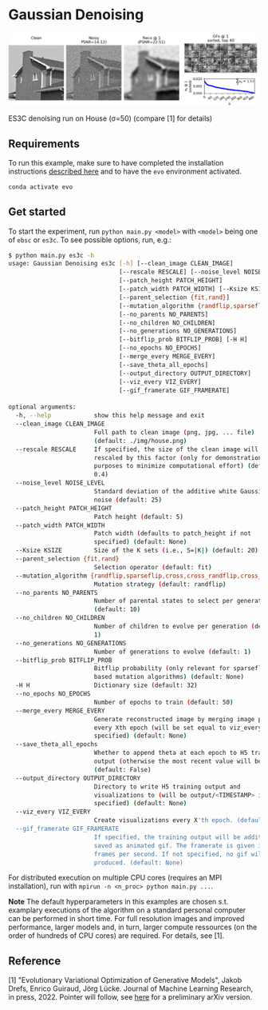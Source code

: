 # Gaussian Denoising

![](training.gif)

ES3C denoising run on House (σ=50) (compare [1] for details)


## Requirements
To run this example, make sure to have completed the installation instructions [described here](/../../README.md) and to have the `evo` environment activated.

```bash
conda activate evo
```


## Get started
To start the experiment, run `python main.py <model>` with `<model>` being one of `ebsc` or `es3c`. To see possible options, run, e.g.:

```bash
$ python main.py es3c -h           
usage: Gaussian Denoising es3c [-h] [--clean_image CLEAN_IMAGE]
                               [--rescale RESCALE] [--noise_level NOISE_LEVEL]
                               [--patch_height PATCH_HEIGHT]
                               [--patch_width PATCH_WIDTH] [--Ksize KSIZE]
                               [--parent_selection {fit,rand}]
                               [--mutation_algorithm {randflip,sparseflip,cross,cross_randflip,cross_sparseflip}]
                               [--no_parents NO_PARENTS]
                               [--no_children NO_CHILDREN]
                               [--no_generations NO_GENERATIONS]
                               [--bitflip_prob BITFLIP_PROB] [-H H]
                               [--no_epochs NO_EPOCHS]
                               [--merge_every MERGE_EVERY]
                               [--save_theta_all_epochs]
                               [--output_directory OUTPUT_DIRECTORY]
                               [--viz_every VIZ_EVERY]
                               [--gif_framerate GIF_FRAMERATE]

optional arguments:
  -h, --help            show this help message and exit
  --clean_image CLEAN_IMAGE
                        Full path to clean image (png, jpg, ... file)
                        (default: ./img/house.png)
  --rescale RESCALE     If specified, the size of the clean image will be
                        rescaled by this factor (only for demonstration
                        purposes to minimize computational effort) (default:
                        0.4)
  --noise_level NOISE_LEVEL
                        Standard deviation of the additive white Gaussian
                        noise (default: 25)
  --patch_height PATCH_HEIGHT
                        Patch height (default: 5)
  --patch_width PATCH_WIDTH
                        Patch width (defaults to patch_height if not
                        specified) (default: None)
  --Ksize KSIZE         Size of the K sets (i.e., S=|K|) (default: 20)
  --parent_selection {fit,rand}
                        Selection operator (default: fit)
  --mutation_algorithm {randflip,sparseflip,cross,cross_randflip,cross_sparseflip}
                        Mutation strategy (default: randflip)
  --no_parents NO_PARENTS
                        Number of parental states to select per generation
                        (default: 10)
  --no_children NO_CHILDREN
                        Number of children to evolve per generation (default:
                        1)
  --no_generations NO_GENERATIONS
                        Number of generations to evolve (default: 1)
  --bitflip_prob BITFLIP_PROB
                        Bitflip probability (only relevant for sparseflip-
                        based mutation algorithms) (default: None)
  -H H                  Dictionary size (default: 32)
  --no_epochs NO_EPOCHS
                        Number of epochs to train (default: 50)
  --merge_every MERGE_EVERY
                        Generate reconstructed image by merging image patches
                        every Xth epoch (will be set equal to viz_every if not
                        specified) (default: None)
  --save_theta_all_epochs
                        Whether to append theta at each epoch to H5 training
                        output (otherwise the most recent value will be saved.
                        (default: False)
  --output_directory OUTPUT_DIRECTORY
                        Directory to write H5 training output and
                        visualizations to (will be output/<TIMESTAMP> if not
                        specified) (default: None)
  --viz_every VIZ_EVERY
                        Create visualizations every X'th epoch. (default: 1)
  --gif_framerate GIF_FRAMERATE
                        If specified, the training output will be additionally
                        saved as animated gif. The framerate is given in
                        frames per second. If not specified, no gif will be
                        produced. (default: None)
```

For distributed execution on multiple CPU cores (requires an MPI installation), run with `mpirun -n <n_proc> python main.py ...`. 


__Note__
The default hyperparameters in this examples are chosen s.t. examplary executions of the algorithm on a standard personal computer can be performed in short time. For full resolution images and improved performance, larger models and, in turn, larger compute ressources (on the order of hundreds of CPU cores) are required. For details, see [1]. 


## Reference
[1] "Evolutionary Variational Optimization of Generative Models", Jakob Drefs, Enrico Guiraud, Jörg Lücke. Journal of Machine Learning Research, in press, 2022. Pointer will follow, see [here](https://arxiv.org/abs/2012.12294) for a preliminary arXiv version.